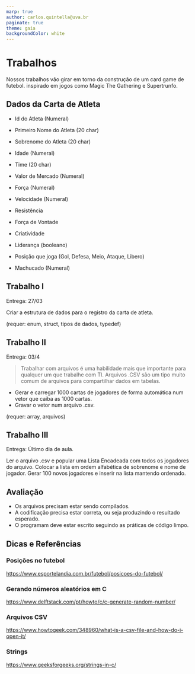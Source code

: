 ```yaml
---
marp: true
author: carlos.quintella@uva.br
paginate: true
theme: gaia
backgroundColor: white
---
```


# Trabalhos #

Nossos trabalhos vão girar em torno da construção de um card game de futebol. inspirado em jogos como Magic The Gathering e Supertrunfo.

## Dados da Carta de Atleta ##

* Id do Atleta (Numeral)
* Primeiro Nome do Atleta (20 char)
* Sobrenome do Atleta (20 char)
* Idade (Numeral)
* Time (20 char)
* Valor de Mercado (Numeral)

* Força (Numeral)
* Velocidade (Numeral)
* Resistência

* Força de Vontade
* Criatividade

* Liderança (booleano)
* Posição que joga (Gol, Defesa, Meio, Ataque, Libero)

* Machucado (Numeral)



## Trabalho I ##  
Entrega: 27/03

Criar a estrutura de dados para o registro da carta de atleta. 

(requer: enum, struct, tipos de dados, typedef) 

## Trabalho II ## 
Entrega: 03/4

>Trabalhar com arquivos é uma habilidade mais que importante para qualquer um que trabalhe com TI.  Arquivos .CSV são um tipo muito comum de arquivos para compartilhar dados em tabelas.

* Gerar e carregar 1000 cartas de jogadores de forma automática num vetor que caiba as 1000 cartas. 
* Gravar o vetor num arquivo .csv.

(requer: array, arquivos)

## Trabalho III ## 
Entrega: Último dia de aula.

Ler o arquivo .csv e popular uma Lista Encadeada com todos os jogadores do arquivo. 
Colocar a lista em ordem alfabética de sobrenome e nome de jogador. 
Gerar 100 novos jogadores e inserir na lista mantendo ordenado. 

## Avaliação ##

* Os arquivos precisam estar sendo compilados.
* A codificação precisa estar correta, ou seja produzindo o resultado esperado.
* O programam deve estar escrito seguindo as práticas de código limpo.

## Dicas e Referências ##

### Posições no futebol ###
https://www.esportelandia.com.br/futebol/posicoes-do-futebol/

### Gerando números aleatórios em C ###

https://www.delftstack.com/pt/howto/c/c-generate-random-number/

### Arquivos CSV ###
https://www.howtogeek.com/348960/what-is-a-csv-file-and-how-do-i-open-it/

### Strings ###
https://www.geeksforgeeks.org/strings-in-c/
